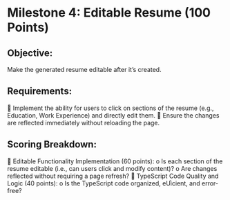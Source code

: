 # Milestone 4: Editable Resume (100 Points) 

## Objective:
Make the generated resume editable after it’s created. 

## Requirements: 
 Implement the ability for users to click on sections of the resume (e.g., Education, Work 
Experience) and directly edit them. 
 Ensure the changes are reflected immediately without reloading the page. 


## Scoring Breakdown: 
 Editable Functionality Implementation (60 points):
o Is each section of the resume editable (i.e., can users click and modify content)? 
o Are changes reflected without requiring a page refresh? 
 TypeScript Code Quality and Logic (40 points):
o Is the TypeScript code organized, eƯicient, and error-free?
